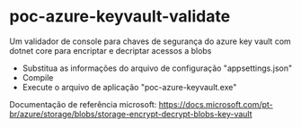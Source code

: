 # poc-azure-keyvault-validate
Um validador de console para chaves de segurança do azure key vault com dotnet core para encriptar e decriptar acessos a blobs


- Substitua as informações do arquivo de configuração "appsettings.json"
- Compile
- Execute o arquivo de aplicação "poc-azure-keyvault.exe"


Documentação de referência microsoft:
https://docs.microsoft.com/pt-br/azure/storage/blobs/storage-encrypt-decrypt-blobs-key-vault
